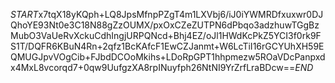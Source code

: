 $START$x7tqX18yKQph+LQ8JpsMfnpPZgT4m1LXVbj6/iJ0iYWMRDfxuxwr0DJQhoYE93Nt0e3C18N88gZzOUMX/pxOxCZeZUTPN6dPbqo3adzhuwTGgBzMubO3VaUeRvXckuCdhIngjURPQNcd+Bhj4EZ/oJl1HWdKcPkZ5YCI3f0rk9FS1T/DQFR6KBuN4Rn+2qfz1BcKAfcF1EwCZJanmt+W6LcTiI16rGCYUhXH59EQMUGJpvVOgCib+FJbdDCOoMkihs+LDoRpGPT1hhpmezw5ROaVDcPanpxdx4MxL8vcorqd7+0qw9UufgzXA8rpINuyfph26NtNI9YrZrfLraBDcw==$END$